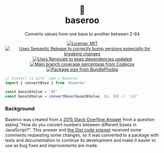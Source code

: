 <div align="center">
  <h1>🦘</br>baseroo</h1>
	<p>Converts values from one base to another between 2-64</p>
	<a href="https://opensource.org/licenses/MIT"><img src="https://img.shields.io/badge/License-MIT-d9207b.svg" alt="License: MIT"></a>
	<a href="https://github.com/semantic-release/semantic-release"><img src="https://camo.githubusercontent.com/59c84e3731ad0a45312b47b1546b0972ac4389ea/68747470733a2f2f696d672e736869656c64732e696f2f62616467652f2532302532302546302539462539332541362546302539462539412538302d73656d616e7469632d2d72656c656173652d6531303037392e737667" alt="Uses Semantic Release to correctly bump versions especially for breaking changes"></a>
	<a href="https://renovatebot.com/"><img src="https://img.shields.io/badge/%F0%9F%94%84%F0%9F%A4%96%20-renovate%20bot-d9207b.svg" alt="Uses Renovate to keep dependencies updated"></a>
	<a href="https://codecov.io/gh/ryansmith94/baseroo"><img alt="Main branch coverage percentage from Codecov" src="https://codecov.io/gh/ryansmith94/baseroo/branch/main/graph/badge.svg" /></a>
	<a href="https://bundlephobia.com/result?p=baseroo"><img alt="Package size from BundlePhobia" src="https://img.shields.io/bundlephobia/minzip/baseroo.svg" /></a>
	<div>
	</div>
</div>

```ts
// Install it with `npm i baseroo`
import { convertBase } from 'baseroo'

const base16Value = '8f'
const base10Value = convertBase(base16Value, 16, 10) // '143'
```

### Background

Baseroo was created from a [2015 Stack Overflow Answer](https://stackoverflow.com/a/32480941/1221906) from a question asking "How do you convert numbers between different bases in JavaScript?". This answer and [the Gist code snippet](https://gist.github.com/ryansmith94/91d7fd30710264affeb9) received some comments requesting some changes, so it was converted to a package with tests and documentation to continue its development and make it easier to use as bug fixes and improvements are made.
